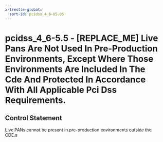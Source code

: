 ```yaml
---
x-trestle-global:
  sort-id: pcidss_4_6-05.05
---
```


# pcidss_4_6-5.5 - \[REPLACE_ME\] Live Pans Are Not Used In Pre-Production Environments, Except Where Those Environments Are Included In The Cde And Protected In Accordance With All Applicable Pci Dss Requirements.

## Control Statement

Live PANs cannot be present in pre-production environments outside the CDE.s
